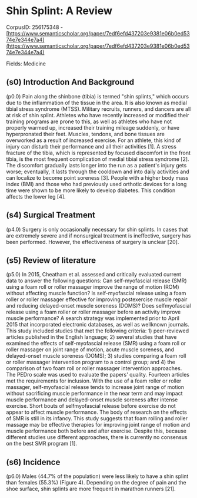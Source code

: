 # Shin Splint: A Review

CorpusID: 256175348 - [https://www.semanticscholar.org/paper/7edf6efd437203e9381e06b0ed5374e7e344e7a4](https://www.semanticscholar.org/paper/7edf6efd437203e9381e06b0ed5374e7e344e7a4)

Fields: Medicine

## (s0) Introduction And Background
(p0.0) Pain along the shinbone (tibia) is termed "shin splints," which occurs due to the inflammation of the tissue in the area. It is also known as medial tibial stress syndrome (MTSS). Military recruits, runners, and dancers are all at risk of shin splint. Athletes who have recently increased or modified their training programs are prone to this, as well as athletes who have not properly warmed up, increased their training mileage suddenly, or have hyperpronated their feet. Muscles, tendons, and bone tissues are overworked as a result of increased exercise. For an athlete, this kind of injury can disturb their performance and all their activities [1]. A stress fracture of the tibia, which is represented by focused discomfort in the front tibia, is the most frequent complication of medial tibial stress syndrome [2]. The discomfort gradually lasts longer into the run as a patient's injury gets worse; eventually, it lasts through the cooldown and into daily activities and can localize to become point soreness [3]. People with a higher body mass index (BMI) and those who had previously used orthotic devices for a long time were shown to be more likely to develop diabetes. This condition affects the lower leg [4].
## (s4) Surgical Treatment
(p4.0) Surgery is only occasionally necessary for shin splints. In cases that are extremely severe and if nonsurgical treatment is ineffective, surgery has been performed. However, the effectiveness of surgery is unclear [20].
## (s5) Review of literature
(p5.0) In 2015, Cheatham et al. assessed and critically evaluated current data to answer the following questions: Can self-myofascial release (SMR) using a foam roll or roller massager improve the range of motion (ROM) without affecting muscle function? Is self-myofascial release using a foam roller or roller massager effective for improving postexercise muscle repair and reducing delayed-onset muscle soreness (DOMS)? Does selfmyofascial release using a foam roller or roller massager before an activity improve muscle performance? A search strategy was implemented prior to April 2015 that incorporated electronic databases, as well as wellknown journals. This study included studies that met the following criteria: 1) peer-reviewed articles published in the English language; 2) several studies that have examined the effects of self-myofascial release (SMR) using a foam roll or roller massager on joint range of motion, acute muscle soreness, and delayed-onset muscle soreness (DOMS); 3) studies comparing a foam roll or roller massager intervention program to a control group; and 4) the comparison of two foam roll or roller massager intervention approaches. The PEDro scale was used to evaluate the papers' quality. Fourteen articles met the requirements for inclusion. With the use of a foam roller or roller massager, self-myofascial release tends to increase joint range of motion without sacrificing muscle performance in the near term and may impact muscle performance and delayed-onset muscle soreness after intense exercise. Short bouts of selfmyofascial release before exercise do not appear to affect muscle performance. The body of research on the effects of SMR is still in its infancy. This study suggests that foam rolling and roller massage may be effective therapies for improving joint range of motion and muscle performance both before and after exercise. Despite this, because different studies use different approaches, there is currently no consensus on the best SMR program [1].
## (s6) Incidence
(p6.0) Males (44.7% of the population) were less likely to have a shin splint than females (55.3%) (Figure 4). Depending on the degree of pain and the shoe surface, shin splints are more frequent in marathon runners [21]. 
